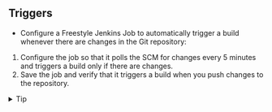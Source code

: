 

## Triggers

- Configure a Freestyle Jenkins Job to automatically trigger a build whenever there are changes in the Git repository:
1. Configure the job so that it polls the SCM for changes every 5 minutes and triggers a build only if there are changes.
2. Save the job and verify that it triggers a build when you push changes to the repository.

<details>
  <summary>Tip</summary>

- Go to your Freestyle Job
- Click Configure
- Scroll down to the Build Triggers section.
- Check the box Poll SCM.
- In the schedule field that appears, enter your polling schedule using cron syntax (e.g., H/5 * * * * to check every 5 minutes).
- **Important**: SCM Polling does not run the build on a fixed schedule — it only checks the repository. Jenkins will trigger the build only if changes are detected.

</details>